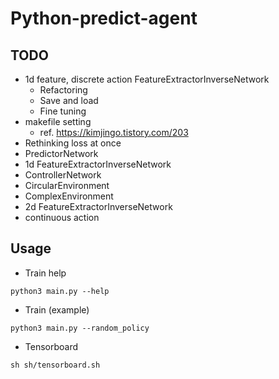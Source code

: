 # Python-predict-agent

## TODO
  - 1d feature, discrete action FeatureExtractorInverseNetwork
    - Refactoring
    - Save and load
    - Fine tuning
  - makefile setting
    - ref. https://kimjingo.tistory.com/203
  - Rethinking loss at once
  - PredictorNetwork
  - 1d FeatureExtractorInverseNetwork
  - ControllerNetwork
  - CircularEnvironment
  - ComplexEnvironment
  - 2d FeatureExtractorInverseNetwork
  - continuous action

## Usage
- Train help
```
python3 main.py --help
```

- Train (example)
```
python3 main.py --random_policy
```

- Tensorboard
```
sh sh/tensorboard.sh
```